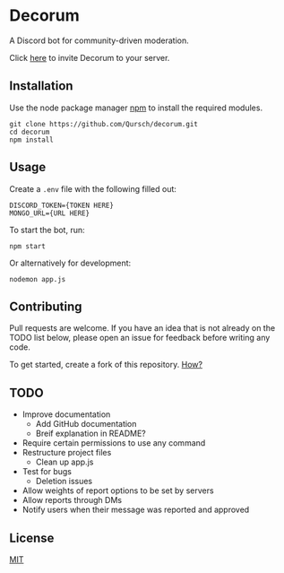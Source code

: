 # Decorum

A Discord bot for community-driven moderation.

Click [here](https://discord.com/oauth2/authorize?client_id=853363957917024306&scope=bot&permissions=273408) to invite Decorum to your server.


## Installation

Use the node package manager [npm](https://www.npmjs.com/) to install the required modules.

```
git clone https://github.com/Qursch/decorum.git
cd decorum
npm install
```

## Usage

Create a `.env` file with the following filled out:

```
DISCORD_TOKEN={TOKEN HERE}
MONGO_URL={URL HERE}
```
To start the bot, run:
```
npm start
```
Or alternatively for development:
```
nodemon app.js
```

## Contributing

Pull requests are welcome. If you have an idea that is not already on the TODO list below, please open an issue for feedback before writing any code.

To get started, create a fork of this repository.
[How?](https://docs.github.com/en/github/getting-started-with-github/quickstart/fork-a-repo)

## TODO 

- Improve documentation
  - Add GitHub documentation
  - Breif explanation in README?
- Require certain permissions to use any command
- Restructure project files
  - Clean up app.js
- Test for bugs
  - Deletion issues
- Allow weights of report options to be set by servers
- Allow reports through DMs
- Notify users when their message was reported and approved

## License

[MIT](https://choosealicense.com/licenses/mit/)
